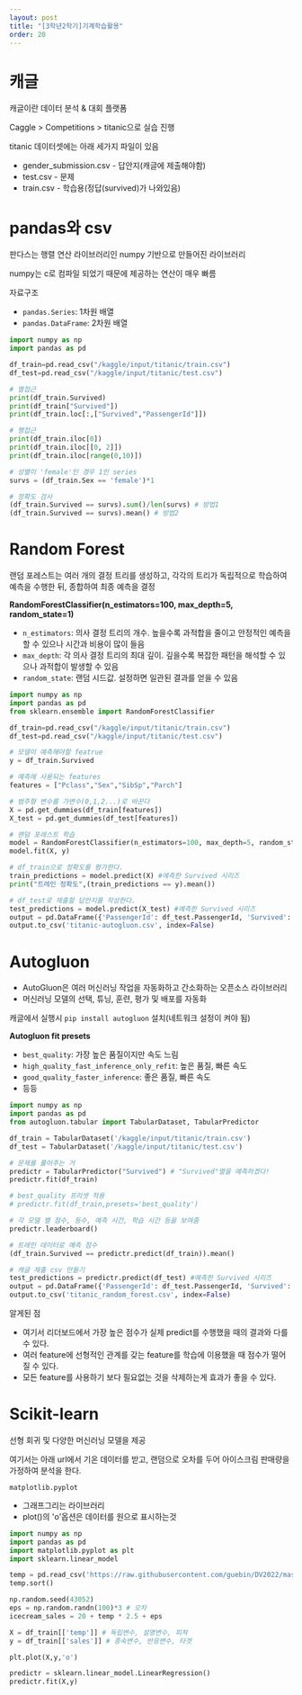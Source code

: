 ```yaml
---
layout: post
title: "[3학년2학기]기계학습활용"
order: 20
---
```


# 캐글

캐글이란 데이터 분석 & 대회 플랫폼

Caggle > Competitions > titanic으로 실습 진행

titanic 데이터셋에는 아래 세가지 파일이 있음
* gender_submission.csv - 답안지(캐글에 제출해야함)
* test.csv - 문제
* train.csv - 학습용(정답(survived)가 나와있음)

# pandas와 csv

판다스는 행렬 연산 라이브러리인 numpy 기반으로 만들어진 라이브러리

numpy는 c로 컴파일 되었기 때문에 제공하는 연산이 매우 빠름

자료구조
* `pandas.Series`: 1차원 배열
* `pandas.DataFrame`: 2차원 배열

```python
import numpy as np
import pandas as pd

df_train=pd.read_csv("/kaggle/input/titanic/train.csv")
df_test=pd.read_csv("/kaggle/input/titanic/test.csv")

# 열접근
print(df_train.Survived)
print(df_train["Survived"])
print(df_train.loc[:,["Survived","PassengerId"]])

# 행접근
print(df_train.iloc[0])
print(df_train.iloc[[0, 2]])
print(df_train.iloc[range(0,10)])

# 성별이 'female'인 경우 1인 series
survs = (df_train.Sex == 'female')*1

# 정확도 검사
(df_train.Survived == survs).sum()/len(survs) # 방법1
(df_train.Survived == survs).mean() # 방법2

```


# Random Forest

랜덤 포레스트는 여러 개의 결정 트리를 생성하고, 각각의 트리가 독립적으로 학습하여 예측을 수행한 뒤, 종합하여 최종 예측을 결정

**RandomForestClassifier(n_estimators=100, max_depth=5, random_state=1)**
* `n_estimators`: 의사 결정 트리의 개수. 높을수록 과적합을 줄이고 안정적인 예측을 할 수 있으나 시간과 비용이 많이 들음
* `max_depth`: 각 의사 결정 트리의 최대 깊이. 깊을수록 복잡한 패턴을 해석할 수 있으나 과적합이 발생할 수 있음 
* `random_state`: 랜덤 시드값. 설정하면 일관된 결과를 얻을 수 있음

```python
import numpy as np
import pandas as pd
from sklearn.ensemble import RandomForestClassifier

df_train=pd.read_csv("/kaggle/input/titanic/train.csv")
df_test=pd.read_csv("/kaggle/input/titanic/test.csv")

# 모델이 예측해야할 featrue
y = df_train.Survived 

# 예측에 사용되는 features
features = ["Pclass","Sex","SibSp","Parch"]

# 범주형 변수를 가변수(0,1,2...)로 바꾼다
X = pd.get_dummies(df_train[features]) 
X_test = pd.get_dummies(df_test[features])

# 랜덤 포레스트 학습
model = RandomForestClassifier(n_estimators=100, max_depth=5, random_state=1)
model.fit(X, y) 

# df_train으로 정확도를 평가한다.
train_predictions = model.predict(X) #예측한 Survived 시리즈
print("트레인 정확도",(train_predictions == y).mean())

# df_test로 제출할 답안지를 작성한다.
test_predictions = model.predict(X_test) #예측한 Survived 시리즈
output = pd.DataFrame({'PassengerId': df_test.PassengerId, 'Survived': test_predictions})
output.to_csv('titanic-autogluon.csv', index=False)
```



# Autogluon

* AutoGluon은 여러 머신러닝 작업을 자동화하고 간소화하는 오픈소스 라이브러리
* 머신러닝 모델의 선택, 튜닝, 훈련, 평가 및 배포를 자동화

캐글에서 실행시 `pip install autogluon` 설치(네트워크 설정이 켜야 됨)

**Autogluon fit presets**
* `best_quality`: 가장 높은 품질이지만 속도 느림
* `high_quality_fast_inference_only_refit`: 높은 품질, 빠른 속도
* `good_quality_faster_inference`: 좋은 품질, 빠른 속도
* 등등


```python
import numpy as np
import pandas as pd
from autogluon.tabular import TabularDataset, TabularPredictor

df_train = TabularDataset('/kaggle/input/titanic/train.csv')
df_test = TabularDataset('/kaggle/input/titanic/test.csv')

# 문제를 풀어주는 거
predictr = TabularPredictor("Survived") # "Survived"열을 예측하겠다! 
predictr.fit(df_train) 

# best_quality 프리셋 적용
# predictr.fit(df_train,presets='best_quality') 

# 각 모델 별 점수, 등수, 예측 시간, 학습 시간 등을 보여줌
predictr.leaderboard()

# 트레인 데이터로 예측 점수
(df_train.Survived == predictr.predict(df_train)).mean()

# 캐글 제출 csv 만들기
test_predictions = predictr.predict(df_test) #예측한 Survived 시리즈
output = pd.DataFrame({'PassengerId': df_test.PassengerId, 'Survived': test_predictions})
output.to_csv('titanic_random_forest.csv', index=False)
```

알게된 점
* 여기서 리더보드에서 가장 높은 점수가 실제 predict를 수행했을 때의 결과와 다를 수 있다.
* 여러 feature에 선형적인 관계를 갖는 feature를 학습에 이용했을 때 점수가 떨어질 수 있다. 
* 모든 feature를 사용하기 보다 필요없는 것을 삭제하는게 효과가 좋을 수 있다.  





# Scikit-learn

선형 회귀 및 다양한 머신러닝 모델을 제공

여기서는 아래 url에서 기온 데이터를 받고, 랜덤으로 오차를 두어 아이스크림 판매량을 가정하여 분석을 한다.

`matplotlib.pyplot`
* 그래프그리는 라이브러리
* plot()의 'o'옵션은 데이터를 원으로 표시하는것

```python
import numpy as np
import pandas as pd
import matplotlib.pyplot as plt
import sklearn.linear_model

temp = pd.read_csv('https://raw.githubusercontent.com/guebin/DV2022/master/posts/temp.csv').iloc[:,3].to_numpy()[:100]
temp.sort()

np.random.seed(43052)
eps = np.random.randn(100)*3 # 오차
icecream_sales = 20 + temp * 2.5 + eps 

X = df_train[['temp']] # 독립변수, 설명변수, 피쳐
y = df_train[['sales']] # 종속변수, 반응변수, 타겟 

plt.plot(X,y,'o')

predictr = sklearn.linear_model.LinearRegression()
predictr.fit(X,y) 

```

